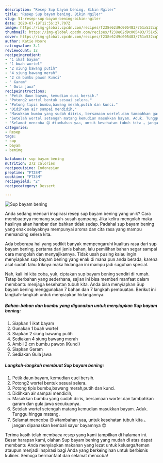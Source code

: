 ```yaml
---
description: "Resep Sup bayam bening, Bikin Ngiler"
title: "Resep Sup bayam bening, Bikin Ngiler"
slug: 51-resep-sup-bayam-bening-bikin-ngiler
date: 2020-07-19T12:56:27.707Z
image: https://img-global.cpcdn.com/recipes/f238e62d9c005483/751x532cq70/sup-bayam-bening-foto-resep-utama.jpg
thumbnail: https://img-global.cpcdn.com/recipes/f238e62d9c005483/751x532cq70/sup-bayam-bening-foto-resep-utama.jpg
cover: https://img-global.cpcdn.com/recipes/f238e62d9c005483/751x532cq70/sup-bayam-bening-foto-resep-utama.jpg
author: Katie Moore
ratingvalue: 3.1
reviewcount: 12
recipeingredient:
- "1 ikat bayam"
- "1 buah wortel"
- "2 siung bawang putih"
- "4 siung bawang merah"
- "2 cm bumbu pawon Kunci"
- " Garam"
- " Gula jawa"
recipeinstructions:
- "Petik daun bayam, kemudian cuci bersih."
- "Potong2 wortel bentuk sesuai selera."
- "Potong tipis bumbu,bawang merah,putih dan kunci."
- "Didihkan air sampai mendidih,"
- "Masukkan bumbu yang sudah diiris, bersamaan wortel.dan tambahkan garam dan gula jawa secukupnya."
- "Setelah wortel setengah matang kemudian masukkan bayam. Aduk. Tunggu hingga matang."
- "Selamat mencoba 😊 #tambahan yaa, untuk kesehatan tubuh kita 。jangan dipanaskan kembali sayur bayamnya 😍"
categories:
- Resep
tags:
- sup
- bayam
- bening

katakunci: sup bayam bening 
nutrition: 272 calories
recipecuisine: Indonesian
preptime: "PT28M"
cooktime: "PT33M"
recipeyield: "2"
recipecategory: Dessert

---
```



![Sup bayam bening](https://img-global.cpcdn.com/recipes/f238e62d9c005483/751x532cq70/sup-bayam-bening-foto-resep-utama.jpg)

Anda sedang mencari inspirasi resep sup bayam bening yang unik? Cara membuatnya memang susah-susah gampang. Jika keliru mengolah maka hasilnya akan hambar dan bahkan tidak sedap. Padahal sup bayam bening yang enak selayaknya mempunyai aroma dan cita rasa yang mampu memancing selera kita.



Ada beberapa hal yang sedikit banyak mempengaruhi kualitas rasa dari sup bayam bening, pertama dari jenis bahan, lalu pemilihan bahan segar sampai cara mengolah dan menyajikannya. Tidak usah pusing kalau ingin menyiapkan sup bayam bening yang enak di mana pun anda berada, karena asal sudah tahu triknya maka hidangan ini mampu jadi suguhan spesial.


Nah, kali ini kita coba, yuk, ciptakan sup bayam bening sendiri di rumah. Tetap berbahan yang sederhana, sajian ini bisa memberi manfaat dalam membantu menjaga kesehatan tubuh kita. Anda bisa menyiapkan Sup bayam bening menggunakan 7 bahan dan 7 langkah pembuatan. Berikut ini langkah-langkah untuk menyiapkan hidangannya.

<!--inarticleads1-->

##### Bahan-bahan dan bumbu yang digunakan untuk menyiapkan Sup bayam bening:

1. Siapkan 1 ikat bayam
1. Gunakan 1 buah wortel
1. Siapkan 2 siung bawang putih
1. Sediakan 4 siung bawang merah
1. Ambil 2 cm bumbu pawon (Kunci)
1. Siapkan  Garam
1. Sediakan  Gula jawa




<!--inarticleads2-->

##### Langkah-langkah membuat Sup bayam bening:

1. Petik daun bayam, kemudian cuci bersih.
1. Potong2 wortel bentuk sesuai selera.
1. Potong tipis bumbu,bawang merah,putih dan kunci.
1. Didihkan air sampai mendidih,
1. Masukkan bumbu yang sudah diiris, bersamaan wortel.dan tambahkan garam dan gula jawa secukupnya.
1. Setelah wortel setengah matang kemudian masukkan bayam. Aduk. Tunggu hingga matang.
1. Selamat mencoba 😊 #tambahan yaa, untuk kesehatan tubuh kita 。jangan dipanaskan kembali sayur bayamnya 😍




Terima kasih telah membaca resep yang kami tampilkan di halaman ini. Besar harapan kami, olahan Sup bayam bening yang mudah di atas dapat membantu Anda menyiapkan makanan yang lezat untuk keluarga/teman ataupun menjadi inspirasi bagi Anda yang berkeinginan untuk berbisnis kuliner. Semoga bermanfaat dan selamat mencoba!
